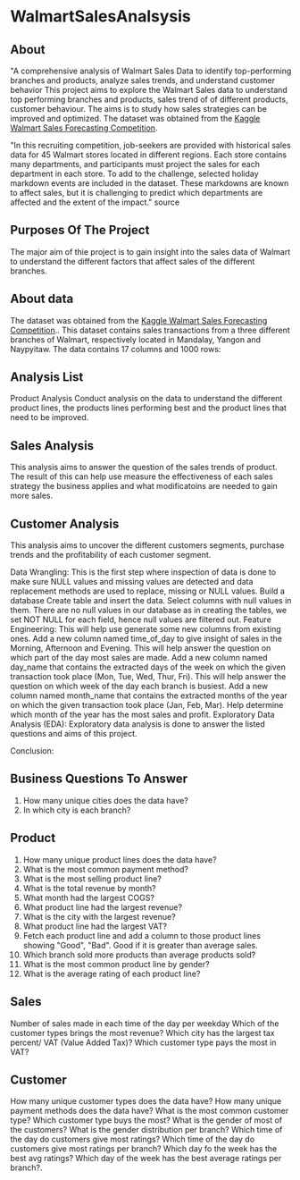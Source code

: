 # WalmartSalesAnalsysis

## About

"A comprehensive analysis of Walmart Sales Data to identify top-performing branches and products, analyze sales trends, and understand customer behavior
This project aims to explore the Walmart Sales data to understand top performing branches and products, sales trend of of different products, customer behaviour. The aims is to study how sales strategies can be improved and optimized. The dataset was obtained from the [Kaggle Walmart Sales Forecasting Competition](https://www.kaggle.com/c/walmart-recruiting-store-sales-forecasting).

"In this recruiting competition, job-seekers are provided with historical sales data for 45 Walmart stores located in different regions. Each store contains many departments, and participants must project the sales for each department in each store. To add to the challenge, selected holiday markdown events are included in the dataset. These markdowns are known to affect sales, but it is challenging to predict which departments are affected and the extent of the impact." source

## Purposes Of The Project 
The major aim of thie project is to gain insight into the sales data of Walmart to understand the different factors that affect sales of the different branches.

## About data
The dataset was obtained from the [Kaggle Walmart Sales Forecasting Competition](https://www.kaggle.com/c/walmart-recruiting-store-sales-forecasting).. This dataset contains sales transactions from a three different branches of Walmart, respectively located in Mandalay, Yangon and Naypyitaw. The data contains 17 columns and 1000 rows: 


## Analysis List
Product Analysis
Conduct analysis on the data to understand the different product lines, the products lines performing best and the product lines that need to be improved.

## Sales Analysis
This analysis aims to answer the question of the sales trends of product. The result of this can help use measure the effectiveness of each sales strategy the business applies and what modificatoins are needed to gain more sales.

## Customer Analysis
This analysis aims to uncover the different customers segments, purchase trends and the profitability of each customer segment.

Data Wrangling: This is the first step where inspection of data is done to make sure NULL values and missing values are detected and data replacement methods are used to replace, missing or NULL values.
Build a database
Create table and insert the data.
Select columns with null values in them. There are no null values in our database as in creating the tables, we set NOT NULL for each field, hence null values are filtered out.
Feature Engineering: This will help use generate some new columns from existing ones.
Add a new column named time_of_day to give insight of sales in the Morning, Afternoon and Evening. This will help answer the question on which part of the day most sales are made.
Add a new column named day_name that contains the extracted days of the week on which the given transaction took place (Mon, Tue, Wed, Thur, Fri). This will help answer the question on which week of the day each branch is busiest.
Add a new column named month_name that contains the extracted months of the year on which the given transaction took place (Jan, Feb, Mar). Help determine which month of the year has the most sales and profit.
Exploratory Data Analysis (EDA): Exploratory data analysis is done to answer the listed questions and aims of this project.

Conclusion:


## Business Questions To Answer
1. How many unique cities does the data have?
2. In which city is each branch?

## Product
1. How many unique product lines does the data have?
2. What is the most common payment method?
3. What is the most selling product line?
4. What is the total revenue by month?
5. What month had the largest COGS?
6. What product line had the largest revenue?
7. What is the city with the largest revenue?
8. What product line had the largest VAT?
9. Fetch each product line and add a column to those product lines showing "Good", "Bad". Good if it is greater than average sales.
10. Which branch sold more products than average products sold?
11. What is the most common product line by gender?
12. What is the average rating of each product line?
## Sales
Number of sales made in each time of the day per weekday
Which of the customer types brings the most revenue?
Which city has the largest tax percent/ VAT (Value Added Tax)?
Which customer type pays the most in VAT?
## Customer
How many unique customer types does the data have?
How many unique payment methods does the data have?
What is the most common customer type?
Which customer type buys the most?
What is the gender of most of the customers?
What is the gender distribution per branch?
Which time of the day do customers give most ratings?
Which time of the day do customers give most ratings per branch?
Which day fo the week has the best avg ratings?
Which day of the week has the best average ratings per branch?.
